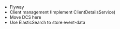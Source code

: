 - Flyway
- Client management (Implement ClientDetailsService)
- Move DCS here
- Use ElasticSearch to store event-data